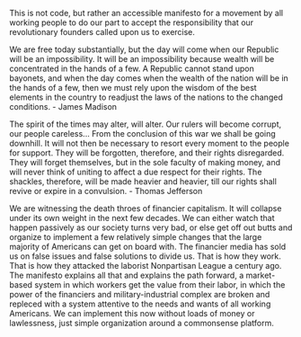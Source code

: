 This is not code, but rather an accessible manifesto for a movement by all working people to do our part to accept the responsibility that our revolutionary founders called upon us to exercise. 

We are free today substantially, but the day will come when our Republic will be an impossibility. It will be an impossibility because wealth will be concentrated in the hands of a few. A Republic cannot stand upon bayonets, and when the day comes when the wealth of the nation will be in the hands of a few, then we must rely upon the wisdom of the best elements in the country to readjust the laws of the nations to the changed conditions.  - James Madison

The spirit of the times may alter, will alter. Our rulers will become corrupt, our people careless... From the conclusion of this war we shall be going downhill. It will not then be necessary to resort every moment to the people for support. They will be forgotten, therefore, and their rights disregarded. They will forget themselves, but in the sole faculty of making money, and will never think of uniting to affect a due respect for their rights. The shackles, therefore, will be made heavier and heavier, till our rights shall revive or expire in a convulsion. - Thomas Jefferson

We are witnessing the death throes of financier capitalism. It will collapse under its own weight in the next few decades. We can either watch that happen passively as our society turns very bad, or else get off out butts and organize to implement a few relatively simple changes that the large majority of Americans can get on board with. The financier media has sold us on false issues and false solutions to divide us. That is how they work. That is how they attacked the laborist Nonpartisan League a century ago. The manifesto explains all that and explains the path forward, a market-based system in which workers get the value from their labor, in which the power of the financiers and military-industrial complex are broken and repleced with a system attentive to the needs and wants of all working Americans. We can implement this now without loads of money or lawlessness, just simple organization around a commonsense platform.
